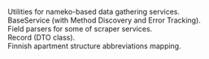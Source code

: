 Utilities for nameko-based data gathering services.  
BaseService (with Method Discovery and Error Tracking).  
Field parsers for some of scraper services.  
Record (DTO class).  
Finnish apartment structure abbreviations mapping.  
